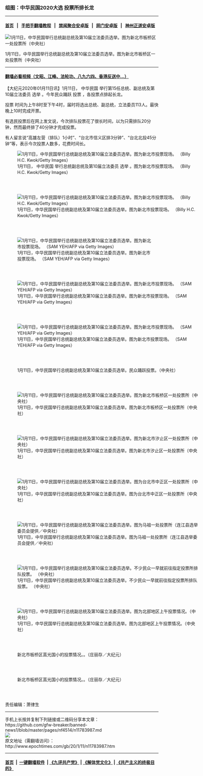 ### 组图：中华民国2020大选 投票所排长龙
------------------------

#### [首页](https://github.com/gfw-breaker/banned-news1/blob/master/README.md) &nbsp;&nbsp;|&nbsp;&nbsp; [手把手翻墙教程](https://github.com/gfw-breaker/guides/wiki) &nbsp;&nbsp;|&nbsp;&nbsp; [禁闻聚合安卓版](https://github.com/gfw-breaker/bn-android) &nbsp;&nbsp;|&nbsp;&nbsp; [网门安卓版](https://github.com/oGate2/oGate) &nbsp;&nbsp;|&nbsp;&nbsp; [神州正道安卓版](https://github.com/SzzdOgate/update) 



<div><img alt="1月11日，中华民国举行总统副总统及第10届立法委员选举。图为新北市板桥区一处投票所（中央社）" class="aligncenter wp-post-image" src="http://i.epochtimes.com/assets/uploads/2020/01/3260f8f9e036cc58c45a3107277aca79-600x400.jpg"/>
<div class="red16 caption">
 <p>
  1月11日，中华民国举行总统副总统及第10届立法委员选举。图为新北市板桥区一处投票所（中央社）
 </p>
</div>
</div><hr/>

#### [翻墙必看视频（文昭、江峰、法轮功、八九六四、香港反送中...）](https://github.com/gfw-breaker/banned-news1/blob/master/pages/link3.md)

<div><p>
 【大纪元2020年01月11日讯】1月11日，
 <ok href="http://www.epochtimes.com/gb/tag/%E4%B8%AD%E5%8D%8E%E6%B0%91%E5%9B%BD.html">
  中华民国
 </ok>
 举行第15任总统、副总统及第10届立法委员
 <ok href="http://www.epochtimes.com/gb/tag/%E9%80%89%E4%B8%BE.html">
  选举
 </ok>
 。今年民众踊跃
 <ok href="http://www.epochtimes.com/gb/tag/%E6%8A%95%E7%A5%A8.html">
  投票
 </ok>
 ，各投票点排起长龙。
</p>
<p>
 <ok href="http://www.epochtimes.com/gb/tag/%E6%8A%95%E7%A5%A8.html">
  投票
 </ok>
 时间为上午8时至下午4时，届时将选出总统、副总统，立法委员113人。最快晚上10时完成开票。
</p>
<p>
 有选民投票后在网上发文说，今次排队投票花了很长时间，以为只需排队20分钟，然而最终排了40分钟才完成投票。
</p>
<p>
 有人留言说“高雄左营（排队）1小时”、“台北市信义区排3分钟”、“台北北投45分钟”等，表示今次投票人数多，花费时间长。
</p>
<figure class="wp-caption aligncenter" id="attachment_11784087" style="width: 600px">
 <ok href="http://i.epochtimes.com/assets/uploads/2020/01/GettyImages-1192976872.jpg">
  <img alt="1月11日，中华民国举行总统副总统及第10届立法委员选举。图为新北市投票现场。 （Billy H.C. Kwok/Getty Images）" class="wp-image-11784087 size-large" src="http://i.epochtimes.com/assets/uploads/2020/01/GettyImages-1192976872-600x400.jpg"/>
 </ok>
 <br/><figcaption class="wp-caption-text">
  1月11日，
  <ok href="http://www.epochtimes.com/gb/tag/%E4%B8%AD%E5%8D%8E%E6%B0%91%E5%9B%BD.html">
   中华民国
  </ok>
  举行总统副总统及第10届立法委员
  <ok href="http://www.epochtimes.com/gb/tag/%E9%80%89%E4%B8%BE.html">
   选举
  </ok>
  。图为新北市投票现场。 （Billy H.C. Kwok/Getty Images）
 </figcaption><br/>
</figure><br/>
<figure class="wp-caption aligncenter" id="attachment_11784085" style="width: 600px">
 <ok href="http://i.epochtimes.com/assets/uploads/2020/01/GettyImages-1192976842.jpg">
  <img alt="1月11日，中华民国举行总统副总统及第10届立法委员选举。图为新北市投票现场。 （Billy H.C. Kwok/Getty Images）" class="wp-image-11784085 size-large" src="http://i.epochtimes.com/assets/uploads/2020/01/GettyImages-1192976842-600x400.jpg"/>
 </ok>
 <br/><figcaption class="wp-caption-text">
  1月11日，中华民国举行总统副总统及第10届立法委员选举。图为新北市投票现场。 （Billy H.C. Kwok/Getty Images）
 </figcaption><br/>
</figure><br/>
<figure class="wp-caption aligncenter" id="attachment_11784082" style="width: 450px">
 <ok href="http://i.epochtimes.com/assets/uploads/2020/01/GettyImages-1192976698.jpg">
  <img alt="1月11日，中华民国举行总统副总统及第10届立法委员选举。图为新北市投票现场。 （SAM YEH/AFP via Getty Images）" class="wp-image-11784082 size-medium" src="http://i.epochtimes.com/assets/uploads/2020/01/GettyImages-1192976698-450x675.jpg"/>
 </ok>
 <br/><figcaption class="wp-caption-text">
  1月11日，中华民国举行总统副总统及第10届立法委员选举。图为新北市投票现场。 （SAM YEH/AFP via Getty Images）
 </figcaption><br/>
</figure><br/>
<figure class="wp-caption aligncenter" id="attachment_11784080" style="width: 600px">
 <ok href="http://i.epochtimes.com/assets/uploads/2020/01/GettyImages-1192974650.jpg">
  <img alt="1月11日，中华民国举行总统副总统及第10届立法委员选举。图为新北市投票现场。 （SAM YEH/AFP via Getty Images）" class="wp-image-11784080 size-large" src="http://i.epochtimes.com/assets/uploads/2020/01/GettyImages-1192974650-600x400.jpg"/>
 </ok>
 <br/><figcaption class="wp-caption-text">
  1月11日，中华民国举行总统副总统及第10届立法委员选举。图为新北市投票现场。 （SAM YEH/AFP via Getty Images）
 </figcaption><br/>
</figure><br/>
<figure class="wp-caption aligncenter" id="attachment_11784079" style="width: 600px">
 <ok href="http://i.epochtimes.com/assets/uploads/2020/01/GettyImages-1192974648.jpg">
  <img alt="1月11日，中华民国举行总统副总统及第10届立法委员选举。图为新北市投票现场。 （SAM YEH/AFP via Getty Images）" class="wp-image-11784079 size-large" src="http://i.epochtimes.com/assets/uploads/2020/01/GettyImages-1192974648-600x400.jpg"/>
 </ok>
 <br/><figcaption class="wp-caption-text">
  1月11日，中华民国举行总统副总统及第10届立法委员选举。图为新北市投票现场。 （SAM YEH/AFP via Getty Images）
 </figcaption><br/>
</figure><br/>
<figure class="wp-caption aligncenter" id="attachment_11784078" style="width: 600px">
 <ok href="http://i.epochtimes.com/assets/uploads/2020/01/4c111d083c91a8ad5897531fca0e3aa5.jpg">
  <img alt="" class="wp-image-11784078 size-large" src="http://i.epochtimes.com/assets/uploads/2020/01/4c111d083c91a8ad5897531fca0e3aa5-600x389.jpg"/>
 </ok>
 <br/><figcaption class="wp-caption-text">
  1月11日，中华民国举行总统副总统及第10届立法委员选举。民众踊跃投票。（中央社）
 </figcaption><br/>
</figure><br/>
<figure class="wp-caption aligncenter" id="attachment_11784077" style="width: 600px">
 <ok href="http://i.epochtimes.com/assets/uploads/2020/01/3260f8f9e036cc58c45a3107277aca79.jpg">
  <img alt="1月11日，中华民国举行总统副总统及第10届立法委员选举。图为新北市板桥区一处投票所（中央社）" class="wp-image-11784077 size-large" src="http://i.epochtimes.com/assets/uploads/2020/01/3260f8f9e036cc58c45a3107277aca79-600x450.jpg"/>
 </ok>
 <br/><figcaption class="wp-caption-text">
  1月11日，中华民国举行总统副总统及第10届立法委员选举。图为新北市板桥区一处投票所（中央社）
 </figcaption><br/>
</figure><br/>
<figure class="wp-caption aligncenter" id="attachment_11784074" style="width: 600px">
 <ok href="http://i.epochtimes.com/assets/uploads/2020/01/eaa711143cd974f42c38fb4c3d8bc949.jpg">
  <img alt="1月11日，中华民国举行总统副总统及第10届立法委员选举。图为新北市汐止区一处投票所（中央社）" class="wp-image-11784074 size-large" src="http://i.epochtimes.com/assets/uploads/2020/01/eaa711143cd974f42c38fb4c3d8bc949-600x450.jpg"/>
 </ok>
 <br/><figcaption class="wp-caption-text">
  1月11日，中华民国举行总统副总统及第10届立法委员选举。图为新北市汐止区一处投票所（中央社）
 </figcaption><br/>
</figure><br/>
<figure class="wp-caption aligncenter" id="attachment_11784073" style="width: 600px">
 <ok href="http://i.epochtimes.com/assets/uploads/2020/01/4d8ca6bc523d917b4c87294840936439.jpg">
  <img alt="1月11日，中华民国举行总统副总统及第10届立法委员选举。图为台北市中正区一处投票所（中央社）" class="wp-image-11784073 size-large" src="http://i.epochtimes.com/assets/uploads/2020/01/4d8ca6bc523d917b4c87294840936439-600x470.jpg"/>
 </ok>
 <br/><figcaption class="wp-caption-text">
  1月11日，中华民国举行总统副总统及第10届立法委员选举。图为台北市中正区一处投票所（中央社）
 </figcaption><br/>
</figure><br/>
<figure class="wp-caption aligncenter" id="attachment_11784071" style="width: 600px">
 <ok href="http://i.epochtimes.com/assets/uploads/2020/01/b238a44677fad8ed934d3d4cb20ba041.jpg">
  <img alt="1月11日，中华民国举行总统副总统及第10届立法委员选举。图为马祖一处投票所（连江县选举委员会提供／中央社）" class="wp-image-11784071 size-large" src="http://i.epochtimes.com/assets/uploads/2020/01/b238a44677fad8ed934d3d4cb20ba041-600x400.jpg"/>
 </ok>
 <br/><figcaption class="wp-caption-text">
  1月11日，中华民国举行总统副总统及第10届立法委员选举。图为马祖一处投票所（连江县选举委员会提供／中央社）
 </figcaption><br/>
</figure><br/>
<figure class="wp-caption aligncenter" id="attachment_11784069" style="width: 600px">
 <ok href="http://i.epochtimes.com/assets/uploads/2020/01/f2bc4bb2a49db15c66016d48e1f0920e.jpg">
  <img alt="1月11日，中华民国举行总统副总统及第10届立法委员选举。不少民众一早就前往指定投票所排队投票。 （中央社）" class="wp-image-11784069 size-large" src="http://i.epochtimes.com/assets/uploads/2020/01/f2bc4bb2a49db15c66016d48e1f0920e-600x403.jpg"/>
 </ok>
 <br/><figcaption class="wp-caption-text">
  1月11日，中华民国举行总统副总统及第10届立法委员选举。不少民众一早就前往指定投票所排队投票。 （中央社）
 </figcaption><br/>
</figure><br/>
<figure class="wp-caption aligncenter" id="attachment_11784068" style="width: 600px">
 <ok href="http://i.epochtimes.com/assets/uploads/2020/01/7b0fbae858ab133fe647c4d48161b93c.jpg">
  <img alt="1月11日，中华民国举行总统副总统及第10届立法委员选举。图为北部地区上午投票情况。（中央社）" class="wp-image-11784068 size-large" src="http://i.epochtimes.com/assets/uploads/2020/01/7b0fbae858ab133fe647c4d48161b93c-600x450.jpg"/>
 </ok>
 <br/><figcaption class="wp-caption-text">
  1月11日，中华民国举行总统副总统及第10届立法委员选举。图为北部地区上午投票情况。（中央社）
 </figcaption><br/>
</figure><br/>
<figure class="wp-caption aligncenter" id="attachment_11783947" style="width: 600px">
 <ok href="http://i.epochtimes.com/assets/uploads/2020/01/15e8b52da5cddd33_ttl7day8G3_39996.LINE_.jpg">
  <img alt="" class="wp-image-11783947 size-large" src="http://i.epochtimes.com/assets/uploads/2020/01/15e8b52da5cddd33_ttl7day8G3_39996.LINE_-600x450.jpg"/>
 </ok>
 <br/><figcaption class="wp-caption-text">
  新北市板桥区莒光国小的投票情况。。（庄丽存／大纪元）
 </figcaption><br/>
</figure><br/>
<figure class="wp-caption aligncenter" id="attachment_11783948" style="width: 600px">
 <ok href="http://i.epochtimes.com/assets/uploads/2020/01/15e8b52fa4dab8b3_ttl7daywCF_39998.LINE_.jpg">
  <img alt="" class="wp-image-11783948 size-large" src="http://i.epochtimes.com/assets/uploads/2020/01/15e8b52fa4dab8b3_ttl7daywCF_39998.LINE_-600x450.jpg"/>
 </ok>
 <br/><figcaption class="wp-caption-text">
  新北市板桥区莒光国小的投票情况。。（庄丽存／大纪元）
 </figcaption><br/>
</figure><br/>
<p>
 责任编辑：萧律生
</p>
</div>
<hr/>
手机上长按并复制下列链接或二维码分享本文章：<br/>
https://github.com/gfw-breaker/banned-news1/blob/master/pages/nf4514/n11783987.md <br/>
<a href='https://github.com/gfw-breaker/banned-news1/blob/master/pages/nf4514/n11783987.md'><img src='https://github.com/gfw-breaker/banned-news1/blob/master/pages/nf4514/n11783987.md.png'/></a> <br/>
原文地址（需翻墙访问）：http://www.epochtimes.com/gb/20/1/11/n11783987.htm


------------------------
#### [首页](https://github.com/gfw-breaker/banned-news1/blob/master/README.md) &nbsp;|&nbsp; [一键翻墙软件](https://github.com/gfw-breaker/nogfw/blob/master/README.md) &nbsp;| [《九评共产党》](https://github.com/gfw-breaker/9ping.md/blob/master/README.md#九评之一评共产党是什么) | [《解体党文化》](https://github.com/gfw-breaker/jtdwh.md/blob/master/README.md) | [《共产主义的终极目的》](https://github.com/gfw-breaker/gczydzjmd.md/blob/master/README.md)


<img src='http://gfw-breaker.win/banned-news/pages/nf4514/n11783987.md' width='0px' height='0px'/>